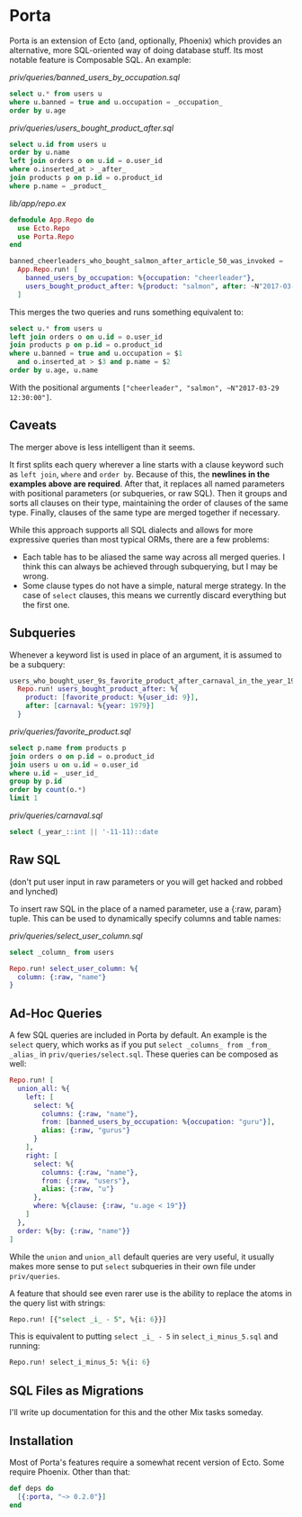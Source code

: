 # Porta

Porta is an extension of Ecto (and, optionally, Phoenix) which provides an alternative, more SQL-oriented way of doing database stuff. Its most notable feature is Composable SQL. An example:

*priv/queries/banned_users_by_occupation.sql* 

```sql
select u.* from users u
where u.banned = true and u.occupation = _occupation_
order by u.age
```

*priv/queries/users_bought_product_after.sql* 

```sql
select u.id from users u
order by u.name
left join orders o on u.id = o.user_id
where o.inserted_at > _after_
join products p on p.id = o.product_id
where p.name = _product_
```

*lib/app/repo.ex*

```elixir
defmodule App.Repo do
  use Ecto.Repo
  use Porta.Repo
end

banned_cheerleaders_who_bought_salmon_after_article_50_was_invoked =
  App.Repo.run! [
    banned_users_by_occupation: %{occupation: "cheerleader"},
    users_bought_product_after: %{product: "salmon", after: ~N"2017-03-29 12:30:00"}
  ]
```

This merges the two queries and runs something equivalent to:

```sql
select u.* from users u
left join orders o on u.id = o.user_id
join products p on p.id = o.product_id
where u.banned = true and u.occupation = $1
  and o.inserted_at > $3 and p.name = $2
order by u.age, u.name
```

With the positional arguments `["cheerleader", "salmon", ~N"2017-03-29 12:30:00"]`.

## Caveats

The merger above is less intelligent than it seems.

It first splits each query wherever a line starts with a clause keyword such as `left join`, `where` and `order by`. Because of this, the **newlines in the examples above are required**.  After that, it replaces all named parameters with positional parameters (or subqueries, or raw SQL). Then it groups and sorts all clauses on their type, maintaining the order of clauses of the same type. Finally, clauses of the same type are merged together if necessary. 

While this approach supports all SQL dialects and allows for more expressive queries than most typical ORMs, there are a few problems:

- Each table has to be aliased the same way across all merged queries. I think this can always be achieved through subquerying, but I may be wrong.
- Some clause types do not have a simple, natural merge strategy. In the case of `select` clauses, this means we currently discard everything but the first one.

## Subqueries

Whenever a keyword list is used in place of an argument, it is assumed to be a subquery:

```elixir
users_who_bought_user_9s_favorite_product_after_carnaval_in_the_year_1979 =
  Repo.run! users_bought_product_after: %{
    product: [favorite_product: %{user_id: 9}],
    after: [carnaval: %{year: 1979}]
  }
```

*priv/queries/favorite_product.sql*

```sql
select p.name from products p
join orders o on p.id = o.product_id
join users u on u.id = o.user_id
where u.id = _user_id_
group by p.id
order by count(o.*)
limit 1
```

*priv/queries/carnaval.sql*

```sql
select (_year_::int || '-11-11)::date
```

## Raw SQL

(don't put user input in raw parameters or you will get hacked and robbed and lynched)

To insert raw SQL in the place of a named parameter, use a {:raw, param} tuple. This can be used to dynamically specify columns and table names:

*priv/queries/select_user_column.sql*

```sql
select _column_ from users
```

```elixir
Repo.run! select_user_column: %{
  column: {:raw, "name"}
}
```

## Ad-Hoc Queries

A few SQL queries are included in Porta by default. An example is the `select` query, which works as if you put `select _columns_ from _from_ _alias_` in `priv/queries/select.sql`. These queries can be composed as well:

```elixir
Repo.run! [
  union_all: %{
    left: [
      select: %{
        columns: {:raw, "name"},
        from: [banned_users_by_occupation: %{occupation: "guru"}],
        alias: {:raw, "gurus"}
      }
    ],
    right: [
      select: %{
        columns: {:raw, "name"},
        from: {:raw, "users"},
        alias: {:raw, "u"}
      },
      where: %{clause: {:raw, "u.age < 19"}}
    ]
  },
  order: %{by: {:raw, "name"}}
]
```

While the `union` and `union_all` default queries are very useful, it usually makes more sense to put `select` subqueries in their own file under `priv/queries`.

A feature that should see even rarer use is the ability to replace the atoms in the query list with strings:

```sql
Repo.run! [{"select _i_ - 5", %{i: 6}}]
```

This is equivalent to putting `select _i_ - 5` in `select_i_minus_5.sql` and running:

```sql
Repo.run! select_i_minus_5: %{i: 6}
```

## SQL Files as Migrations

I'll write up documentation for this and the other Mix tasks someday.

## Installation

Most of Porta's features require a somewhat recent version of Ecto. Some require Phoenix. Other than that:

```elixir
def deps do
  [{:porta, "~> 0.2.0"}]
end
```

